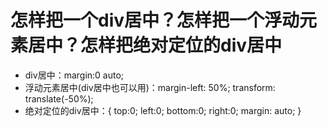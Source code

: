 # 怎样把一个div居中？怎样把一个浮动元素居中？怎样把绝对定位的div居中

- div居中：margin:0 auto;
- 浮动元素居中(div居中也可以用)：margin-left: 50%; transform: translate(-50%);
- 绝对定位的div居中：{ top:0; left:0; bottom:0; right:0; margin: auto; }

